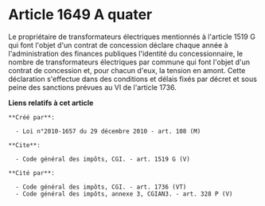 # Article 1649 A quater

Le propriétaire de transformateurs électriques mentionnés à l'article 1519 G qui font l'objet d'un contrat de concession
déclare chaque année à l'administration des finances publiques l'identité du concessionnaire, le nombre de transformateurs
électriques par commune qui font l'objet d'un contrat de concession et, pour chacun d'eux, la tension en amont. Cette
déclaration s'effectue dans des conditions et délais fixés par décret et sous peine des sanctions prévues au VI de l'article
1736.

**Liens relatifs à cet article**

	**Créé par**:

	  - Loi n°2010-1657 du 29 décembre 2010 - art. 108 (M)

	**Cite**:

	  - Code général des impôts, CGI. - art. 1519 G (V)

	**Cité par**:

	  - Code général des impôts, CGI. - art. 1736 (VT)
	  - Code général des impôts, annexe 3, CGIAN3. - art. 328 P (V)
